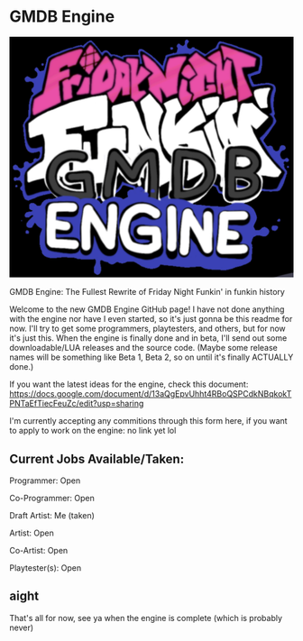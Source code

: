 # GMDB Engine
![GMDB Engine Logo](engine_art/real.png)

GMDB Engine: The Fullest Rewrite of Friday Night Funkin' in funkin history

Welcome to the new GMDB Engine GitHub page! I have not done anything with the engine nor have I even started, so it's just gonna be this readme for now.
I'll try to get some programmers, playtesters, and others, but for now it's just this.
When the engine is finally done and in beta, I'll send out some downloadable/LUA releases and the source code. (Maybe some release names will be something like Beta 1, Beta 2, so on until it's finally ACTUALLY done.)

If you want the latest ideas for the engine, check this document: https://docs.google.com/document/d/13aQgEpvUhht4RBoQSPCdkNBqkokTPNTaEfTiecFeuZc/edit?usp=sharing

I'm currently accepting any commitions through this form here, if you want to apply to work on the engine: no link yet lol

<h2>Current Jobs Available/Taken:</h2>

Programmer: Open

Co-Programmer: Open

Draft Artist: Me (taken)

Artist: Open

Co-Artist: Open

Playtester(s): Open

<h2>aight</h2>

That's all for now, see ya when the engine is complete (which is probably never)
